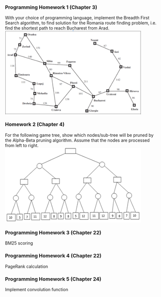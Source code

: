 ### Programming Homework 1 (Chapter 3)  
With your choice of programming language, implement the Breadth First Search algorithm, to find solution for the Romania route finding problem, i.e. find the shortest path to reach Bucharest from Arad.  
<img src="map-romania.png" align="middle" width="450"/>  

### Homework 2 (Chapter 4)
For the following game tree, show which nodes/sub-tree will be pruned by the Alpha-Beta pruning algorithm. Assume that the nodes are processed from left to right.  
<img src="alpha-beta.png" align="middle" width="450"/>

### Programming Homework 3 (Chapter 22) 
BM25 scoring

### Programming Homework 4 (Chapter 22) 
PageRank calculation

### Programming Homework 5 (Chapter 24)  
Implement convolution function
